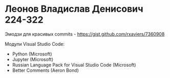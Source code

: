 # Леонов Владислав Денисович 224-322 

Эмодзи для красивых commits - https://gist.github.com/rxaviers/7360908

Модули Visual Studio Code:
- Python (Microsoft)
- Jupyter (Microsoft)
- Russian Language Pack for Visual Studio Code (Microsoft)
- Better Comments (Aeron Bond)
